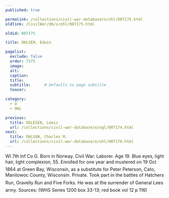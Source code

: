 ```yaml
---
published: true

permalink: /collections/civil-war-database/o/ohl/007175.html
oldlink: /CivilWar/db/o/ohl/007175.html

oldid: 007175

title: OHLSEN, Edwin

pagelist:
  exclude: false
  order: 7175
  image: 
  alt:
  caption:
  title:
  subtitle:      # Defaults to page subtitle
  teaser:

category: 
  - O 
  - OHL

previous:
  title: OGLESEN, Lewis
  url: /collections/civil-war-database/o/ogl/007174.html  
next:
  title: OHLSON, Charles M.
  url: /collections/civil-war-database/o/ohl/007176.html   
---
```

WI 7th Inf Co G. Born in Norway. Civil War: Laborer. Age 19. Blue eyes, light hair, light complexion, 5&#146;5&#148;. Enrolled for one year and mustered on 19 Oct 1864 at Green Bay, Wisconsin, as a substitute for Peter Peterson, Cato, Manitowoc County, Wisconsin. Private. Took part in the battles of Hatcher&#146;s Run, Gravelly Run and Five Forks. He was at the surrender of General Lee&#146;s army. Sources: (WHS Series 1200 box 33-13; red book vol 12 p 116)